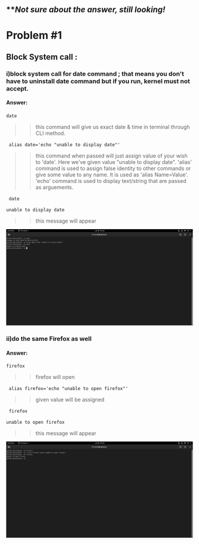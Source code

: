 ## *************Not sure about the answer, still looking!***********

# Problem #1   
## Block System call : 

### i)block system call for date command ; that means you don't have to uninstall date command but if you run, kernel must not accept.
#### Answer:
```
date 
```
>> this command will give us exact date & time in terminal through CLI method.
```
 alias date='echo "unable to display date"'
```
>> this command when passed will just assign value of your wish to 'date'. Here we've given value "unable to display date".
>> 'alias' command is used to assign false identity to other commands or give some value to any name. It is used as 'alias Name=Value'.
>> 'echo' command is used to display text/string that are passed as arguements.
```
 date
 ```
```
unable to display date 
```
>>this message will appear

<img src="images/Date.png">

### ii)do the same Firefox as well
#### Answer:
 ```
 firefox 
```
>>firefox will open
```
 alias firefox='echo "unable to open firefox"'
```
>>given value will be assigned
```
 firefox
```
```
unable to open firefox 
```
>>this message will appear
<img src="images/Firefox.png">
